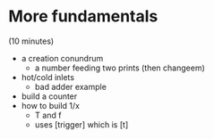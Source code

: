 # More fundamentals
(10 minutes)

* a creation conundrum
  * a number feeding two prints (then changeem)
* hot/cold inlets
  * bad adder example
* build a counter
* how to build 1/x
  * T and f
  * uses [trigger] which is [t]
